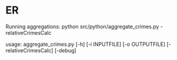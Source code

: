 # ER

Running aggregations:
python src/python/aggregate_crimes.py -relativeCrimesCalc

usage: aggregate_crimes.py [-h] [-i INPUTFILE] [-o OUTPUTFILE]
                           [-relativeCrimesCalc] [-debug]
